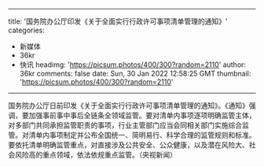
---
title: '国务院办公厅印发《关于全面实行行政许可事项清单管理的通知》'
categories: 
 - 新媒体
 - 36kr
 - 快讯
headimg: 'https://picsum.photos/400/300?random=2110'
author: 36kr
comments: false
date: Sun, 30 Jan 2022 12:58:25 GMT
thumbnail: 'https://picsum.photos/400/300?random=2110'
---

<div>   
国务院办公厅日前印发《关于全面实行行政许可事项清单管理的通知》。《通知》强调，要加强事前事中事后全链条全领域监管。要对清单内事项逐项明确监管主体，对多部门共同承担监管职责的事项，行业主管部门应当会同相关部门实施综合监管。对清单内事项制定并公布全国统一、简明易行、科学合理的监管规则和标准。要依托清单明确监管重点，对直接涉及公共安全、公众健康，以及潜在风险大、社会风险高的重点领域，依法依规重点监管。（央视新闻）  
</div>
            